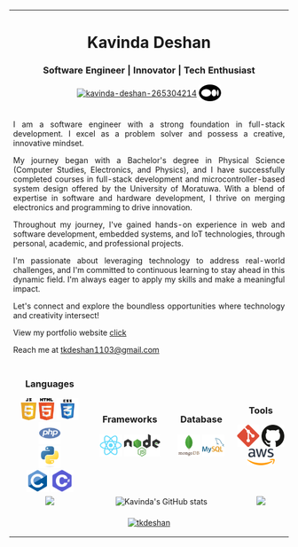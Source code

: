 <table  align="center" border="0" cellspacing="0" cellpadding="0">
  <tr>
    <td colspan=12 align="center">
      <h1> Kavinda Deshan </h1>
      <h3> Software Engineer | Innovator | Tech Enthusiast </h3>
      <p>
        <a href="https://linkedin.com/in/kavinda-deshan-265304214" target="blank"><img align="center" src="https://raw.githubusercontent.com/rahuldkjain/github-profile-readme-generator/master/src/images/icons/Social/linked-in-alt.svg" alt="kavinda-deshan-265304214" height="30" width="40" /></a>
        <a href="https://medium.com/@tkdeshan1103" target="blank"><img align="center" src="https://github.com/tkdeshan/tkdeshan/blob/main/logo/medium.png" alt="medium" height="30" width="40"/></a>
      </p>
    </td>
   
  </tr>
  <tr>
    <td colspan=12 align="justify">
      <p>
    I am a software engineer with a strong foundation in full-stack development. I excel as a problem solver and possess a creative, innovative mindset.

My journey began with a Bachelor's degree in Physical Science (Computer Studies, Electronics, and Physics), and I have successfully completed courses in full-stack development and microcontroller-based system design offered by the University of Moratuwa. With a blend of expertise in software and hardware development, I thrive on merging electronics and programming to drive innovation.

Throughout my journey, I've gained hands-on experience in web and software development, embedded systems, and IoT technologies, through personal, academic, and professional projects.

I'm passionate about leveraging technology to address real-world challenges, and I'm committed to continuous learning to stay ahead in this dynamic field. I'm always eager to apply my skills and make a meaningful impact.

Let's connect and explore the boundless opportunities where technology and creativity intersect!
      </p>
      <p>
        View my portfolio website <a href="https://tkdeshan.github.io/my_portfolio/">click</a>
      </p>
      <p>
        Reach me at <a href="mailto:tkdeshan1103@gmail.com">tkdeshan1103@gmail.com</a>
      </p>
    </td>
  </tr>
  <tr >
    <td colspan=3 align="center">
      <h3>Languages</h3>
      <img src="https://github.com/tkdeshan/tkdeshan/blob/main/logo/javascript.svg" height="40px"> 
      <img src="https://github.com/tkdeshan/tkdeshan/blob/main/logo/html.svg" height="40px">    
      <img src="https://github.com/tkdeshan/tkdeshan/blob/main/logo/css.svg" height="40px">  
      <img src="https://github.com/tkdeshan/tkdeshan/blob/main/logo/php.svg" height="40px"> <br>      
      <img src="https://github.com/tkdeshan/tkdeshan/blob/main/logo/python.svg" height="40px">  <br>    
      <img src="https://github.com/tkdeshan/tkdeshan/blob/main/logo/c.svg" height="40px"> 
      <img src="https://github.com/tkdeshan/tkdeshan/blob/main/logo/csarp.svg" height="40px"> 
    </td>
    <td colspan=3 align="center">
      <h3>Frameworks</h3>
      <img src="https://github.com/tkdeshan/tkdeshan/blob/main/logo/react.svg" height="40px">        
      <img src="https://github.com/tkdeshan/tkdeshan/blob/main/logo/nodejs.svg" height="40px"> <br>
    </td>
    <td colspan=3 align="center">
      <h3>Database</h3>
      <img src="https://github.com/tkdeshan/tkdeshan/blob/main/logo/mongodb.svg" height="40px"> 
      <img src="https://github.com/tkdeshan/tkdeshan/blob/main/logo/mysql.svg" height="40px">
    </td>
    <td colspan=3 align="center">
      <h3>Tools</h3>
      <img src="https://github.com/tkdeshan/tkdeshan/blob/main/logo/git.svg" height="40px"> 
      <img src="https://github.com/tkdeshan/tkdeshan/blob/main/logo/github.svg" height="40px"> 
      <img src="https://github.com/tkdeshan/tkdeshan/blob/main/logo/aws.png" height="30px"> 
    </td>
  </tr>
  <tr>
    <td colspan=3 align="center">
      <img src="https://media4.giphy.com/media/qgQUggAC3Pfv687qPC/giphy.gif" height="150px"> 
    </td>
    <td colspan=6 align="center">
    <div align="center">
      <img src="https://github-readme-stats.vercel.app/api?username=tkdeshan&show_icons=true&theme=transparent" alt="Kavinda's GitHub stats">
    </div>
    </td>
    <td colspan=3 align="center">
      <img src="https://media4.giphy.com/media/qgQUggAC3Pfv687qPC/giphy.gif" height="150px"> 
    </td>
  </tr>
  <tr>
    <td colspan=12>
      <p align="center"> <a href="https://github.com/ryo-ma/github-profile-trophy"><img src="https://github-profile-trophy.vercel.app/?username=tkdeshan" alt="tkdeshan" /></a> </p>  
    </td>
  </tr> 
</table>
